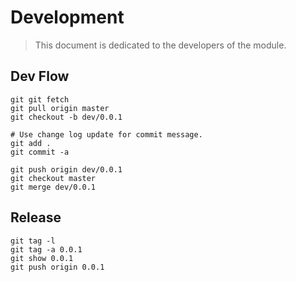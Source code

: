 Development 
===========

> This document is dedicated to the developers of the module.
 
Dev Flow
--------
```shell script
git git fetch 
git pull origin master
git checkout -b dev/0.0.1

# Use change log update for commit message.
git add .  
git commit -a

git push origin dev/0.0.1
git checkout master 
git merge dev/0.0.1
```

Release 
-------
```shell script
git tag -l
git tag -a 0.0.1
git show 0.0.1
git push origin 0.0.1
```